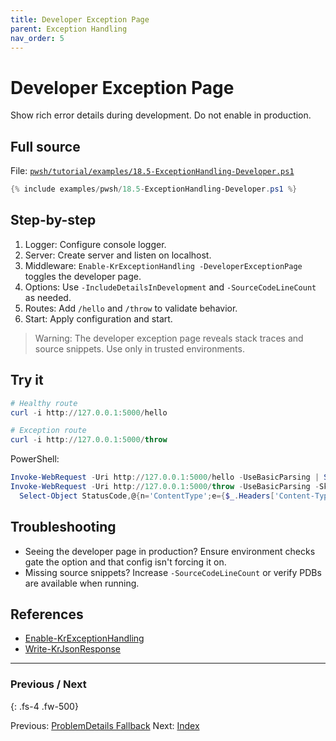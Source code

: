 ```yaml
---
title: Developer Exception Page
parent: Exception Handling
nav_order: 5
---
```


# Developer Exception Page

Show rich error details during development. Do not enable in production.

## Full source

File: [`pwsh/tutorial/examples/18.5-ExceptionHandling-Developer.ps1`][18.5-ExceptionHandling-Developer.ps1]

```powershell
{% include examples/pwsh/18.5-ExceptionHandling-Developer.ps1 %}
```

## Step-by-step

1. Logger: Configure console logger.
2. Server: Create server and listen on localhost.
3. Middleware: `Enable-KrExceptionHandling -DeveloperExceptionPage` toggles the developer page.
4. Options: Use `-IncludeDetailsInDevelopment` and `-SourceCodeLineCount` as needed.
5. Routes: Add `/hello` and `/throw` to validate behavior.
6. Start: Apply configuration and start.

> Warning: The developer exception page reveals stack traces and source snippets. Use only in trusted environments.

## Try it

```powershell
# Healthy route
curl -i http://127.0.0.1:5000/hello

# Exception route
curl -i http://127.0.0.1:5000/throw
```

PowerShell:

```powershell
Invoke-WebRequest -Uri http://127.0.0.1:5000/hello -UseBasicParsing | Select-Object StatusCode, Content
Invoke-WebRequest -Uri http://127.0.0.1:5000/throw -UseBasicParsing -SkipHttpErrorCheck |
  Select-Object StatusCode,@{n='ContentType';e={$_.Headers['Content-Type']}},Content
```

## Troubleshooting

- Seeing the developer page in production? Ensure environment checks gate the option and that config isn't forcing it on.
- Missing source snippets? Increase `-SourceCodeLineCount` or verify PDBs are available when running.

## References

- [Enable-KrExceptionHandling][Enable-KrExceptionHandling]
- [Write-KrJsonResponse][Write-KrJsonResponse]

---

### Previous / Next

{: .fs-4 .fw-500}

Previous: [ProblemDetails Fallback](./4.ProblemDetails.md)
Next: [Index](./index.md)

[18.5-ExceptionHandling-Developer.ps1]: /pwsh/tutorial/examples/18.5-ExceptionHandling-Developer.ps1
[Enable-KrExceptionHandling]: /pwsh/cmdlets/Enable-KrExceptionHandling
[Write-KrJsonResponse]: /pwsh/cmdlets/Write-KrJsonResponse
